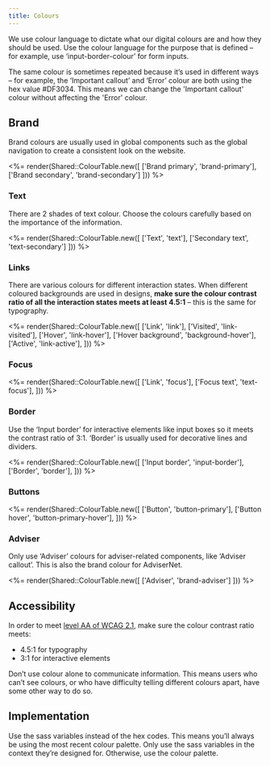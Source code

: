 ```yaml
---
title: Colours
---
```


We use colour language to dictate what our digital colours are and how they should be used. Use the colour language for the purpose that is defined – for example, use ‘input-border-colour’ for form inputs.

The same colour is sometimes repeated because it’s used in different ways – for example, the ‘Important callout’ and ‘Error’ colour are both using the hex value #DF3034. This means we can change the 'Important callout' colour without affecting the 'Error' colour.

## Brand

Brand colours are usually used in global components such as the global navigation to create a consistent look on the website.

<%= render(Shared::ColourTable.new([
['Brand primary', 'brand-primary'],
['Brand secondary', 'brand-secondary']
])) %>

### Text

There are 2 shades of text colour. Choose the colours carefully based on the importance of the information.

<%= render(Shared::ColourTable.new([
['Text', 'text'],
['Secondary text', 'text-secondary']
])) %>

### Links

There are various colours for different interaction states. When different coloured backgrounds are used in designs, **make sure the colour contrast ratio of all the interaction states meets at least 4.5:1** – this is the same for typography.

<%= render(Shared::ColourTable.new([
['Link', 'link'],
['Visited', 'link-visited'],
['Hover', 'link-hover'],
['Hover background', 'background-hover'],
['Active', 'link-active'],
])) %>

### Focus

<%= render(Shared::ColourTable.new([
['Link', 'focus'],
['Focus text', 'text-focus'],
])) %>

### Border

Use the ‘Input border’ for interactive elements like input boxes so it meets the contrast ratio of 3:1. ‘Border’ is usually used for decorative lines and dividers.

<%= render(Shared::ColourTable.new([
['Input border', 'input-border'],
['Border', 'border'],
])) %>

### Buttons

<%= render(Shared::ColourTable.new([
['Button', 'button-primary'],
['Button hover', 'button-primary-hover'],
])) %>

### Adviser

Only use ‘Adviser’ colours for adviser-related components, like ‘Adviser callout’. This is also the brand colour for AdviserNet.

<%= render(Shared::ColourTable.new([
['Adviser', 'brand-adviser']
])) %>

## Accessibility

In order to meet [level AA of WCAG 2.1](https://www.w3.org/TR/WCAG21/), make sure the colour contrast ratio meets:

- 4.5:1 for typography
- 3:1 for interactive elements

Don’t use colour alone to communicate information. This means users who can’t see colours, or who have difficulty telling different colours apart, have some other way to do so.

## Implementation

Use the sass variables instead of the hex codes. This means you’ll always be using the most recent colour palette. Only use the sass variables in the context they’re designed for. Otherwise, use the colour palette.
